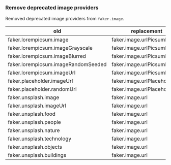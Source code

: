 ### Remove deprecated image providers

Removed deprecated image providers from `faker.image`.

| old                                 | replacement                 |
| ----------------------------------- | --------------------------- |
| faker.lorempicsum.image             | faker.image.urlPicsumPhotos |
| faker.lorempicsum.imageGrayscale    | faker.image.urlPicsumPhotos |
| faker.lorempicsum.imageBlurred      | faker.image.urlPicsumPhotos |
| faker.lorempicsum.imageRandomSeeded | faker.image.urlPicsumPhotos |
| faker.lorempicsum.imageUrl          | faker.image.urlPicsumPhotos |
| faker.placeholder.imageUrl          | faker.image.urlPlaceholder  |
| faker.placeholder.randomUrl         | faker.image.urlPlaceholder  |
| faker.unsplash.image                | faker.image.url             |
| faker.unsplash.imageUrl             | faker.image.url             |
| faker.unsplash.food                 | faker.image.url             |
| faker.unsplash.people               | faker.image.url             |
| faker.unsplash.nature               | faker.image.url             |
| faker.unsplash.technology           | faker.image.url             |
| faker.unsplash.objects              | faker.image.url             |
| faker.unsplash.buildings            | faker.image.url             |
